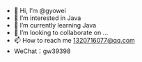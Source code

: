 - 👋 Hi, I’m @gyowei
- 👀 I’m interested in Java
- 🌱 I’m currently learning Java
- 💞️ I’m looking to collaborate on ...
- 📫 How to reach me 1320716077@qq.com
- WeChat：gw39398

<!---
gyowei/gyowei is a ✨ special ✨ repository because its `README.md` (this file) appears on your GitHub profile.
You can click the Preview link to take a look at your changes.
--->
